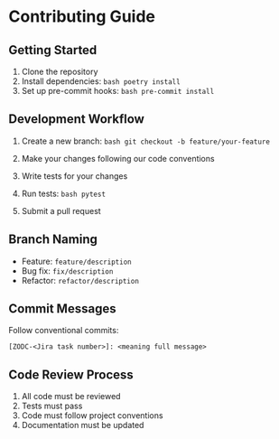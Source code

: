 # Contributing Guide

## Getting Started

1. Clone the repository
2. Install dependencies:   ```bash
   poetry install   ```
3. Set up pre-commit hooks:   ```bash
   pre-commit install   ```

## Development Workflow

1. Create a new branch:   ```bash
   git checkout -b feature/your-feature   ```

2. Make your changes following our code conventions

3. Write tests for your changes

4. Run tests:   ```bash
   pytest   ```

5. Submit a pull request

## Branch Naming
- Feature: `feature/description`
- Bug fix: `fix/description`
- Refactor: `refactor/description`

## Commit Messages
Follow conventional commits:
```
[ZODC-<Jira task number>]: <meaning full message>
```


## Code Review Process
1. All code must be reviewed
2. Tests must pass
3. Code must follow project conventions
4. Documentation must be updated
